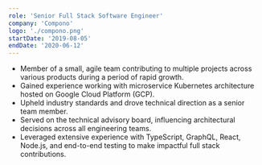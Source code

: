 ```yaml
---
role: 'Senior Full Stack Software Engineer'
company: 'Compono'
logo: './compono.png'
startDate: '2019-08-05'
endDate: '2020-06-12'
---
```


- Member of a small, agile team contributing to multiple projects across various products during a period of rapid growth.
- Gained experience working with microservice Kubernetes architecture hosted on Google Cloud Platform (GCP).
- Upheld industry standards and drove technical direction as a senior team member.
- Served on the technical advisory board, influencing architectural decisions across all engineering teams.
- Leveraged extensive experience with TypeScript, GraphQL, React, Node.js, and end-to-end testing to make impactful full stack contributions.
